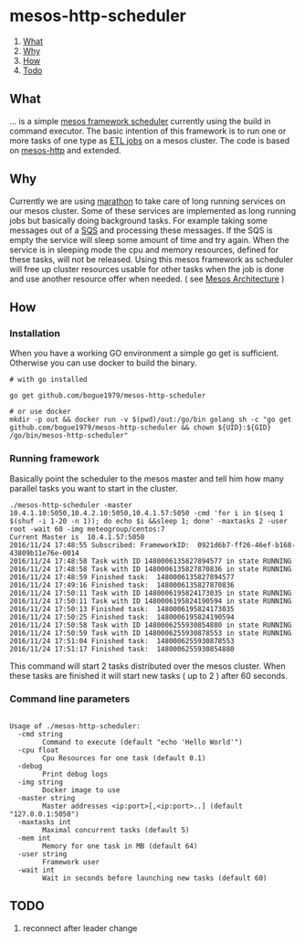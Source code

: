 # mesos-http-scheduler

1. [What](#what)
2. [Why](#why)
3. [How](#how)
4. [Todo](#todo)

## What

... is a simple [mesos framework scheduler](https://mesos.apache.org/documentation/latest/app-framework-development-guide/) currently using the build in command executor.
The basic intention of this framework is to run one or more tasks of one type as [ETL jobs](https://en.wikipedia.org/wiki/Extract,_transform,_load) on a mesos cluster.
The code is based on [mesos-http](https://github.com/vladimirvivien/mesos-http) and extended.

## Why

Currently we are using [marathon](https://mesosphere.github.io/marathon/) to take care of long running services on our mesos cluster.
Some of these services are implemented as long running jobs but basically doing background tasks.
For example taking some messages out of a [SQS](https://aws.amazon.com/sqs/) and processing these messages.
If the SQS is empty the service will sleep some amount of time and try again.
When the service is in sleeping mode the cpu and memory resources, defined for these tasks, will not be released.
Using this mesos framework as scheduler will free up cluster resources usable for other tasks when the job is done and use another resource offer when needed. ( see [Mesos Architecture](http://mesos.apache.org/documentation/latest/architecture/) )

## How

### Installation

When you have a working GO environment a simple go get is sufficient.
Otherwise you can use docker to build the binary.

```
# with go installed

go get github.com/bogue1979/mesos-http-scheduler

# or use docker
mkdir -p out && docker run -v $(pwd)/out:/go/bin golang sh -c "go get github.com/bogue1979/mesos-http-scheduler && chown ${UID}:${GID} /go/bin/mesos-http-scheduler"

```


### Running framework

Basically point the scheduler to the mesos master and tell him how many parallel tasks you want to start in the cluster.

```
./mesos-http-scheduler -master 10.4.1.10:5050,10.4.2.10:5050,10.4.1.57:5050 -cmd 'for i in $(seq 1 $(shuf -i 1-20 -n 1)); do echo $i &&sleep 1; done' -maxtasks 2 -user root -wait 60 -img meteogroup/centos:7
Current Master is  10.4.1.57:5050
2016/11/24 17:48:55 Subscribed: FrameworkID:  0921d6b7-ff26-46ef-b168-43809b11e76e-0014
2016/11/24 17:48:58 Task with ID 1480006135827894577 in state RUNNING
2016/11/24 17:48:58 Task with ID 1480006135827870836 in state RUNNING
2016/11/24 17:48:59 Finished task:  1480006135827894577
2016/11/24 17:49:16 Finished task:  1480006135827870836
2016/11/24 17:50:11 Task with ID 1480006195824173035 in state RUNNING
2016/11/24 17:50:11 Task with ID 1480006195824190594 in state RUNNING
2016/11/24 17:50:13 Finished task:  1480006195824173035
2016/11/24 17:50:25 Finished task:  1480006195824190594
2016/11/24 17:50:58 Task with ID 1480006255930854880 in state RUNNING
2016/11/24 17:50:59 Task with ID 1480006255930878553 in state RUNNING
2016/11/24 17:51:04 Finished task:  1480006255930878553
2016/11/24 17:51:17 Finished task:  1480006255930854880
```

This command will start 2 tasks distributed over the mesos cluster. When these tasks are finished it will start new tasks ( up to 2 ) after 60 seconds.


### Command line parameters

```

Usage of ./mesos-http-scheduler:
  -cmd string
    	Command to execute (default "echo 'Hello World'")
  -cpu float
    	Cpu Resources for one task (default 0.1)
  -debug
    	Print debug logs
  -img string
    	Docker image to use
  -master string
    	Master addresses <ip:port>[,<ip:port>..] (default "127.0.0.1:5050")
  -maxtasks int
    	Maximal concurrent tasks (default 5)
  -mem int
    	Memory for one task in MB (default 64)
  -user string
    	Framework user
  -wait int
    	Wait in seconds before launching new tasks (default 60)

```

## TODO

1. reconnect after leader change
